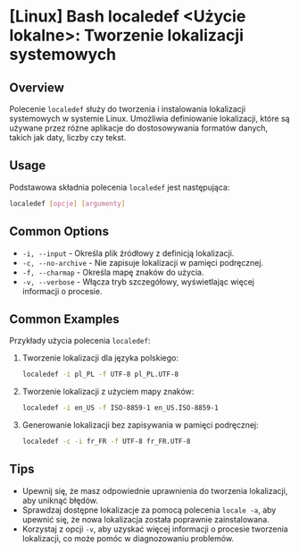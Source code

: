 # [Linux] Bash localedef <Użycie lokalne>: Tworzenie lokalizacji systemowych

## Overview
Polecenie `localedef` służy do tworzenia i instalowania lokalizacji systemowych w systemie Linux. Umożliwia definiowanie lokalizacji, które są używane przez różne aplikacje do dostosowywania formatów danych, takich jak daty, liczby czy tekst.

## Usage
Podstawowa składnia polecenia `localedef` jest następująca:

```bash
localedef [opcje] [argumenty]
```

## Common Options
- `-i, --input` - Określa plik źródłowy z definicją lokalizacji.
- `-c, --no-archive` - Nie zapisuje lokalizacji w pamięci podręcznej.
- `-f, --charmap` - Określa mapę znaków do użycia.
- `-v, --verbose` - Włącza tryb szczegółowy, wyświetlając więcej informacji o procesie.

## Common Examples
Przykłady użycia polecenia `localedef`:

1. Tworzenie lokalizacji dla języka polskiego:
   ```bash
   localedef -i pl_PL -f UTF-8 pl_PL.UTF-8
   ```

2. Tworzenie lokalizacji z użyciem mapy znaków:
   ```bash
   localedef -i en_US -f ISO-8859-1 en_US.ISO-8859-1
   ```

3. Generowanie lokalizacji bez zapisywania w pamięci podręcznej:
   ```bash
   localedef -c -i fr_FR -f UTF-8 fr_FR.UTF-8
   ```

## Tips
- Upewnij się, że masz odpowiednie uprawnienia do tworzenia lokalizacji, aby uniknąć błędów.
- Sprawdzaj dostępne lokalizacje za pomocą polecenia `locale -a`, aby upewnić się, że nowa lokalizacja została poprawnie zainstalowana.
- Korzystaj z opcji `-v`, aby uzyskać więcej informacji o procesie tworzenia lokalizacji, co może pomóc w diagnozowaniu problemów.